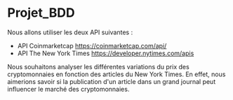 # Projet_BDD


Nous allons utiliser les deux API suivantes : 

  - API Coinmarketcap https://coinmarketcap.com/api/
  - API The New York Times https://developer.nytimes.com/apis

Nous souhaitons analyser les différentes variations du prix des cryptomonnaies en fonction des articles du New York Times.
En effet, nous aimerions savoir si la publication d'un article dans un grand journal peut influencer le marché des cryptomonnaies.


